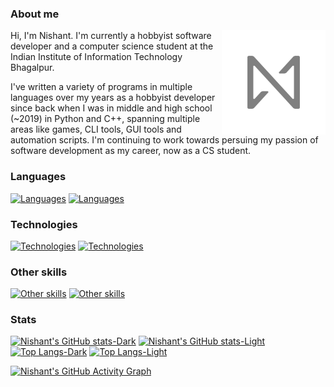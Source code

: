 ### About me

<img align="right" width="33%" src="512px.png">

Hi, I'm Nishant. I'm currently a hobbyist software developer and a computer science student at the Indian Institute of Information Technology Bhagalpur.

I've written a variety of programs in multiple languages over my years as a hobbyist developer since back when I was in middle and high school (~2019) in Python and C++, spanning multiple areas like games, CLI tools, GUI tools and automation scripts. I'm continuing to work towards persuing my passion of software development as my career, now as a CS student.

### Languages

[![Languages](https://go-skill-icons.vercel.app/api/icons?i=kotlin,java,python,c,cpp,bash,html,css&theme=light#gh-light-mode-only)](https://skillicons.dev#gh-light-mode-only)
[![Languages](https://go-skill-icons.vercel.app/api/icons?i=kotlin,java,python,c,cpp,bash,html,css&theme=dark#gh-dark-mode-only)](https://skillicons.dev#gh-dark-mode-only)

### Technologies

[![Technologies](https://go-skill-icons.vercel.app/api/icons?i=android,gradle,cmake,qt,linux,git,github,gitlab,androidstudio,vscode,pycharm,webstorm,fedora,ubuntu,debian,arch&theme=light&perline=8#gh-light-mode-only)](https://skillicons.dev#gh-light-mode-only)
[![Technologies](https://go-skill-icons.vercel.app/api/icons?i=android,gradle,cmake,qt,linux,git,github,gitlab,androidstudio,vscode,pycharm,webstorm,fedora,ubuntu,debian,arch&theme=dark&perline=8#gh-dark-mode-only)](https://skillicons.dev#gh-dark-mode-only)

### Other skills

[![Other skills](https://go-skill-icons.vercel.app/api/icons?i=figma,gimp,inkscape&theme=light#gh-light-mode-only)](https://skillicons.dev#gh-light-mode-only)
[![Other skills](https://go-skill-icons.vercel.app/api/icons?i=figma,gimp,inkscape&theme=dark#gh-dark-mode-only)](https://skillicons.dev#gh-dark-mode-only)

### Stats

[![Nishant's GitHub stats-Dark](https://github-readme-stats.vercel.app/api?username=nsh07&show_icons=true&theme=dark&bg_color=1a1a1a#gh-dark-mode-only)](https://github.com/anuraghazra/github-readme-stats#gh-dark-mode-only) [![Nishant's GitHub stats-Light](https://github-readme-stats.vercel.app/api?username=nsh07&show_icons=true&theme=default#gh-light-mode-only)](https://github.com/anuraghazra/github-readme-stats#gh-light-mode-only) 
[![Top Langs-Dark](https://github-readme-stats.vercel.app/api/top-langs/?username=nsh07&layout=compact&theme=dark&bg_color=1a1a1a#gh-dark-mode-only)](https://github.com/anuraghazra/github-readme-stats#gh-dark-mode-only) [![Top Langs-Light](https://github-readme-stats.vercel.app/api/top-langs/?username=nsh07&layout=compact&theme=default#gh-light-mode-only)](https://github.com/anuraghazra/github-readme-stats#gh-light-mode-only)

[![Nishant's GitHub Activity Graph](https://github-readme-activity-graph.vercel.app/graph?username=nsh07&theme=github-compact)](https://github.com/ashutosh00710/github-readme-activity-graph)

